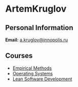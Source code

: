 






ArtemKruglov
============






Personal Information
--------------------


 **Email:** a.kruglov@innopolis.ru



Courses
-------


* [Empirical Methods](https://eduwiki.innopolis.university/index.php/MSc:EmpiricalMethods)
* [Operating Systems](https://eduwiki.innopolis.university/index.php/BSc:OperatingSystems)
* [Lean Software Development](https://eduwiki.innopolis.university/index.php/BSc:LeanSoftwareDevelopment)










